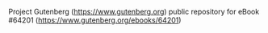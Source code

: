 Project Gutenberg (https://www.gutenberg.org) public repository for
eBook #64201 (https://www.gutenberg.org/ebooks/64201)
